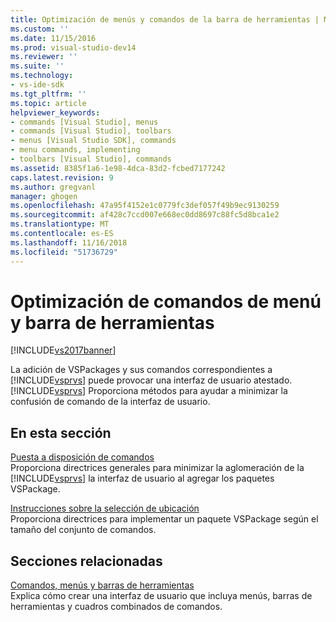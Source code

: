 ```yaml
---
title: Optimización de menús y comandos de la barra de herramientas | Microsoft Docs
ms.custom: ''
ms.date: 11/15/2016
ms.prod: visual-studio-dev14
ms.reviewer: ''
ms.suite: ''
ms.technology:
- vs-ide-sdk
ms.tgt_pltfrm: ''
ms.topic: article
helpviewer_keywords:
- commands [Visual Studio], menus
- commands [Visual Studio], toolbars
- menus [Visual Studio SDK], commands
- menu commands, implementing
- toolbars [Visual Studio], commands
ms.assetid: 8385f1a6-1e98-4dca-83d2-fcbed7177242
caps.latest.revision: 9
ms.author: gregvanl
manager: ghogen
ms.openlocfilehash: 47a95f4152e1c0779fc3def057f49b9ec9130259
ms.sourcegitcommit: af428c7ccd007e668ec0dd8697c88fc5d8bca1e2
ms.translationtype: MT
ms.contentlocale: es-ES
ms.lasthandoff: 11/16/2018
ms.locfileid: "51736729"
---
```

# <a name="optimizing-menu-and-toolbar-commands"></a>Optimización de comandos de menú y barra de herramientas
[!INCLUDE[vs2017banner](../../includes/vs2017banner.md)]

La adición de VSPackages y sus comandos correspondientes a [!INCLUDE[vsprvs](../../includes/vsprvs-md.md)] puede provocar una interfaz de usuario atestado. [!INCLUDE[vsprvs](../../includes/vsprvs-md.md)] Proporciona métodos para ayudar a minimizar la confusión de comando de la interfaz de usuario.  
  
## <a name="in-this-section"></a>En esta sección  
 [Puesta a disposición de comandos](../../extensibility/internals/making-commands-available.md)  
 Proporciona directrices generales para minimizar la aglomeración de la [!INCLUDE[vsprvs](../../includes/vsprvs-md.md)] la interfaz de usuario al agregar los paquetes VSPackage.  
  
 [Instrucciones sobre la selección de ubicación](../../extensibility/internals/command-placement-guidelines.md)  
 Proporciona directrices para implementar un paquete VSPackage según el tamaño del conjunto de comandos.  
  
## <a name="related-sections"></a>Secciones relacionadas  
 [Comandos, menús y barras de herramientas](../../extensibility/internals/commands-menus-and-toolbars.md)  
 Explica cómo crear una interfaz de usuario que incluya menús, barras de herramientas y cuadros combinados de comandos.

